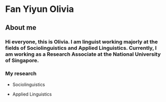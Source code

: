 # Fan Yiyun Olivia

## About me
### Hi everyone, this is Olivia. I am linguist working majorly at the fields of Sociolinguistics and Applied Linguistics. Currently, I am working as a Research Associate at the National University of Singapore. 

### My research
* Sociolinguistics

* Applied Linguistics

